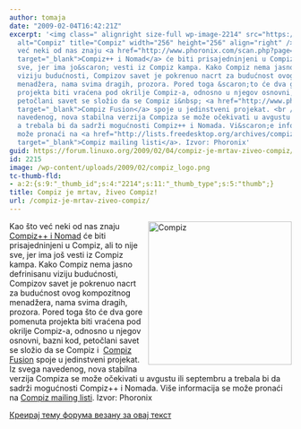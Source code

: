 ```yaml
---
author: tomaja
date: "2009-02-04T16:42:21Z"
excerpt: '<img class=" alignright size-full wp-image-2214" src="https://linuxo.org/wp-content/uploads/2009/02/compiz_logo.png"
  alt="Compiz" title="Compiz" width="256" height="256" align="right" />Kao &scaron;to
  već neki od nas znaju <a href="http://www.phoronix.com/scan.php?page=news_item&amp;px=NzAzNg"
  target="_blank">Compiz++ i Nomad</a> će biti prisajedninjeni u Compiz, ali to nije
  sve, jer ima jo&scaron; vesti iz Compiz kampa. Kako Compiz nema jasno defrinisanu
  viziju budućnosti, Compizov savet je pokrenuo nacrt za budućnost ovog kompozitnog
  menadžera, nama svima dragih, prozora. Pored toga &scaron;to će dva gore pomenuta
  projekta biti vraćena pod okrilje Compiz-a, odnosno u njegov osnovni, bazni kod,
  petočlani savet se složio da se Compiz i&nbsp; <a href="http://www.phoronix.com/scan.php?page=search&amp;q=Compiz+Fusion"
  target="_blank">Compiz Fusion</a> spoje u jedinstveni projekat. <br /> Iz svega
  navedenog, nova stabilna verzija Compiza se može očekivati u avgustu ili septembru
  a trebala bi da sadrži mogućnosti Compiz++ i Nomada. Vi&scaron;e informacija se
  može pronaći na <a href="http://lists.freedesktop.org/archives/compiz/2009-February/003284.html"
  target="_blank">Compiz mailing listi</a>. Izvor: Phoronix'
guid: https://forum.linuxo.org/2009/02/04/compiz-je-mrtav-ziveo-compiz/
id: 2215
image: /wp-content/uploads/2009/02/compiz_logo.png
tc-thumb-fld:
- a:2:{s:9:"_thumb_id";s:4:"2214";s:11:"_thumb_type";s:5:"thumb";}
title: Compiz je mrtav, živeo Compiz!
url: /compiz-je-mrtav-ziveo-compiz/
---
```

<img class=" alignright size-full wp-image-2214" src="https://linuxo.org/wp-content/uploads/2009/02/compiz_logo.png" alt="Compiz" title="Compiz" width="256" height="256" align="right" />Kao &scaron;to već neki od nas znaju <a href="http://www.phoronix.com/scan.php?page=news_item&px=NzAzNg" target="_blank">Compiz++ i Nomad</a> će biti prisajedninjeni u Compiz, ali to nije sve, jer ima jo&scaron; vesti iz Compiz kampa. Kako Compiz nema jasno defrinisanu viziju budućnosti, Compizov savet je pokrenuo nacrt za budućnost ovog kompozitnog menadžera, nama svima dragih, prozora. Pored toga &scaron;to će dva gore pomenuta projekta biti vraćena pod okrilje Compiz-a, odnosno u njegov osnovni, bazni kod, petočlani savet se složio da se Compiz i&nbsp; <a href="http://www.phoronix.com/scan.php?page=search&q=Compiz+Fusion" target="_blank">Compiz Fusion</a> spoje u jedinstveni projekat.  
Iz svega navedenog, nova stabilna verzija Compiza se može očekivati u avgustu ili septembru a trebala bi da sadrži mogućnosti Compiz++ i Nomada. Vi&scaron;e informacija se može pronaći na <a href="http://lists.freedesktop.org/archives/compiz/2009-February/003284.html" target="_blank">Compiz mailing listi</a>. Izvor: Phoronix<!--break-->

[Креирај тему форума везану за овај текст](https://linuxo.org/nova-tema-na-forumu/?se_pid=2215)